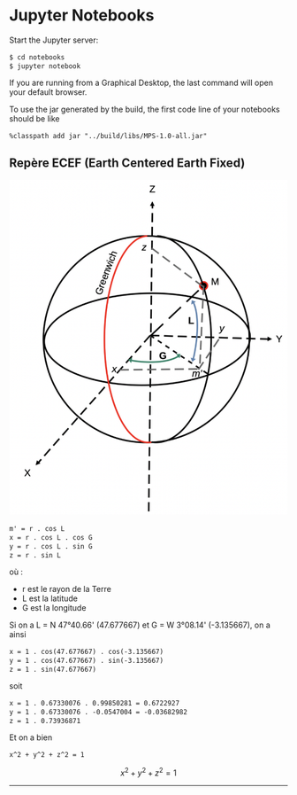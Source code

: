# Jupyter Notebooks

Start the Jupyter server:
```
$ cd notebooks
$ jupyter notebook
```
If you are running from a Graphical Desktop, the last command will open your default browser.

To use the jar generated by the build, the first code line of your notebooks should be like
```
%classpath add jar "../build/libs/MPS-1.0-all.jar"
```

## Rep&egrave;re ECEF (Earth Centered Earth Fixed)

![ECEF](../ECEF.png)

```
m' = r . cos L
x = r . cos L . cos G
y = r . cos L . sin G
z = r . sin L
```
o&ugrave; :
- r est le rayon de la Terre
- L est la latitude
- G est la longitude

Si on a L = N 47&deg;40.66' (47.677667) et G = W 3&deg;08.14' (-3.135667), on a ainsi
```
x = 1 . cos(47.677667) . cos(-3.135667)
y = 1 . cos(47.677667) . sin(-3.135667)
z = 1 . sin(47.677667)
```
soit
```
x = 1 . 0.67330076 . 0.99850281 = 0.6722927
y = 1 . 0.67330076 . -0.0547004 = -0.03682982
z = 1 . 0.73936871 
```
Et on a bien
```
x^2 + y^2 + z^2 = 1
```

$$
    x^2 + y^2 + z^2 = 1
$$

--- 